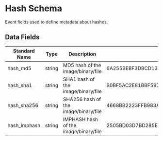 # Hash Schema

Event fields used to define metadata about hashes.

## Data Fields

| Standard Name | Type | Description | Sample Value |
|--------|---------|-------|-------|
| hash_md5 | string | MD5 hash of the image/binary/file | 6A255BEBF3DBCD13585538ED47DBAFD7 |
| hash_sha1 | string | SHA1 hash of the image/binary/file | B0BF5AC2E81BBF597FAD5F349FEEB32CAC449FA2 |
| hash_sha256 | string | SHA256 hash of the image/binary/file | 4668BB2223FFB983A5F1273B9E3D9FA2C5CE4A0F1FB18CA5C1B285762020073C |
| hash_imphash | string | IMPHASH hash of the image/binary/file | 2505BD03D7BD285E50CE89CEC02B333B |